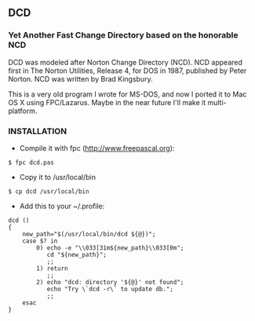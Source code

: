 ## DCD

### Yet Another Fast Change Directory based on the honorable NCD

DCD was modeled after Norton Change Directory (NCD). NCD appeared first in The Norton Utilities, Release 4, for DOS in 1987, published by Peter Norton. NCD was written by Brad Kingsbury.

This is a very old program I wrote for MS-DOS, and now I ported it to Mac OS X using FPC/Lazarus. 
Maybe in the near future I'll make it multi-platform.

### INSTALLATION

* Compile it with fpc (http://www.freepascal.org):

```
$ fpc dcd.pas
```

* Copy it to /usr/local/bin

```
$ cp dcd /usr/local/bin
```

* Add this to your ~/.profile:

```
dcd ()
{
    new_path="$(/usr/local/bin/dcd ${@})";
    case $? in
        0) echo -e "\\033[31m${new_path}\\033[0m";
           cd "${new_path}";
           ;;
        1) return
           ;;
        2) echo "dcd: directory '${@}' not found";
           echo "Try \`dcd -r\` to update db.";
           ;;
    esac
}
```
